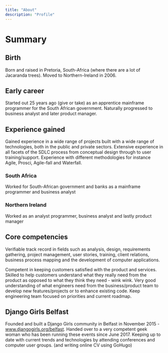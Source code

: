 ```yaml
---
title: "About"
description: "Profile"
---
```

# Summary
## Birth
Born and raised in Pretoria, South-Africa (where there are a lot of Jacaranda trees). Moved to Northern-Ireland in 2006.

## Early career
Started out 25 years ago (give or take) as an apprentice mainframe programmer for the South African government. Naturally progressed to business analyst and later product manager.

## Experience gained
Gained experience in a wide range of projects built with a wide range of technologies, both in the public and private sectors. Extensive experience in all facets of the SDLC process from conceptual design through to user training/support. Experience with different methodologies for instance Agile, Prosci, Agile-fall and Waterfall.  

### South Africa
Worked for South-African government and banks as a mainframe programmer and business analyst

### Northern Ireland
Worked as an analyst programmer, business analyst and lastly product manager

## Core competencies
Verifiable track record in fields such as analysis, design, requirements gathering, project management, user stories, training, client relations, business process mapping and the development of computer applications.

Competent in keeping customers satisfied with the product and services. Skilled to help customers understand what they really need from the product as opposed to what they think they need - wink wink. Very good understanding of what engineers need from the business/product team to develop new features/projects or to enhance existing code. Keep engineering team focused on priorities and current roadmap.

## Django Girls Belfast
Founded and built a Django Girls community in Belfast in November 2015 - www.djangogirls.org/belfast. Handed over to a very competent geek woman who has been running these events since June 2017. Keeping up to date with current trends and technologies by attending conferences and computer user groups. (and writing online CV using GoHugo)
